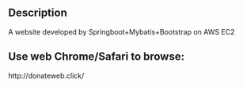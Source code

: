 <h2>Description</h2>
</h3>A website developed by Springboot+Mybatis+Bootstrap on AWS EC2</h3>
<h2>Use web Chrome/Safari to browse: </h2>
</h3>http://donateweb.click/ </h3>
